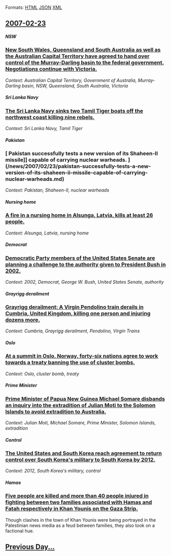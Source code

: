 
Formats: [HTML](2007/02/23/index.html)  [JSON](2007/02/23/index.json)  [XML](2007/02/23/index.xml)  

## [2007-02-23](/news/2007/02/23/index.md)

##### NSW
### [ New South Wales, Queensland and South Australia as well as the Australian Capital Territory have agreed to hand over control of the Murray-Darling basin to the federal government. Negotiations continue with Victoria. ](/news/2007/02/23/new-south-wales-queensland-and-south-australia-as-well-as-the-australian-capital-territory-have-agreed-to-hand-over-control-of-the-murraya.md)
_Context: Australian Capital Territory, Government of Australia, Murray-Darling basin, NSW, Queensland, South Australia, Victoria_

##### Sri Lanka Navy
### [ The Sri Lanka Navy sinks two Tamil Tiger boats off the northwest coast killing nine rebels. ](/news/2007/02/23/the-sri-lanka-navy-sinks-two-tamil-tiger-boats-off-the-northwest-coast-killing-nine-rebels.md)
_Context: Sri Lanka Navy, Tamil Tiger_

##### Pakistan
### [ Pakistan successfully tests a new version of its Shaheen-II missile]] capable of carrying nuclear warheads. ](/news/2007/02/23/pakistan-successfully-tests-a-new-version-of-its-shaheen-ii-missile-capable-of-carrying-nuclear-warheads.md)
_Context: Pakistan, Shaheen-II, nuclear warheads_

##### Nursing home
### [ A fire in a nursing home in Alsunga, Latvia, kills at least 26 people. ](/news/2007/02/23/a-fire-in-a-nursing-home-in-alsunga-latvia-kills-at-least-26-people.md)
_Context: Alsunga, Latvia, nursing home_

##### Democrat
### [ Democratic Party members of the United States Senate are planning a challenge to the authority given to President Bush in 2002. ](/news/2007/02/23/democratic-party-members-of-the-united-states-senate-are-planning-a-challenge-to-the-authority-given-to-president-bush-in-2002.md)
_Context: 2002, Democrat, George W. Bush, United States Senate, authority_

##### Grayrigg derailment
### [ Grayrigg derailment: A Virgin Pendolino train derails in Cumbria, United Kingdom, killing one person and injuring dozens more. ](/news/2007/02/23/grayrigg-derailment-a-virgin-pendolino-train-derails-in-cumbria-united-kingdom-killing-one-person-and-injuring-dozens-more.md)
_Context: Cumbria, Grayrigg derailment, Pendolino, Virgin Trains_

##### Oslo
### [ At a summit in Oslo, Norway, forty-six nations agree to work towards a treaty banning the use of cluster bombs. ](/news/2007/02/23/at-a-summit-in-oslo-norway-forty-six-nations-agree-to-work-towards-a-treaty-banning-the-use-of-cluster-bombs.md)
_Context: Oslo, cluster bomb, treaty_

##### Prime Minister
### [ Prime Minister of Papua New Guinea Michael Somare disbands an inquiry into the extradition of Julian Moti to the Solomon Islands to avoid extradition to Australia. ](/news/2007/02/23/prime-minister-of-papua-new-guinea-michael-somare-disbands-an-inquiry-into-the-extradition-of-julian-moti-to-the-solomon-islands-to-avoid-e.md)
_Context: Julian Moti, Michael Somare, Prime Minister, Solomon Islands, extradition_

##### Control
### [ The United States and South Korea reach agreement to return control over South Korea's military to South Korea by 2012. ](/news/2007/02/23/the-united-states-and-south-korea-reach-agreement-to-return-control-over-south-korea-s-military-to-south-korea-by-2012.md)
_Context: 2012, South Korea's military, control_

##### Hamas
### [ Five people are killed and more than 40 people injured in fighting between two families associated with Hamas and Fatah respectively in Khan Younis on the Gaza Strip. ](/news/2007/02/23/five-people-are-killed-and-more-than-40-people-injured-in-fighting-between-two-families-associated-with-hamas-and-fatah-respectively-in-kha.md)
Though clashes in the town of Khan Younis were being portrayed in the Palestinian news media as a feud between families, they also took on a factional hue.

## [Previous Day...](/news/2007/02/22/index.md)


